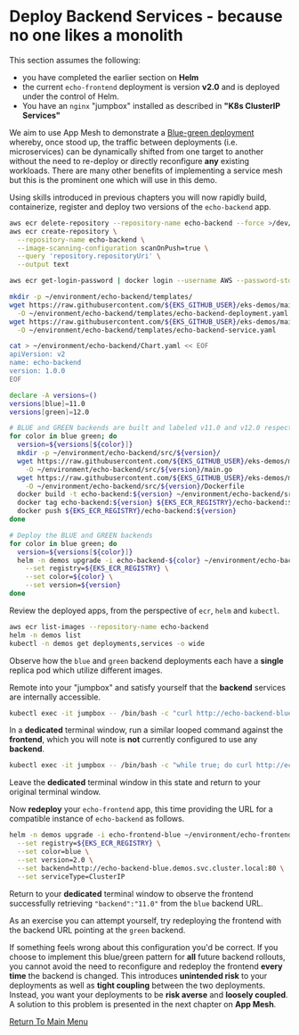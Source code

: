 # Deploy Backend Services - because no one likes a monolith

This section assumes the following:
- you have completed the earlier section on **Helm**
- the current `echo-frontend` deployment is version **v2.0** and is deployed under the control of Helm.
- You have an `nginx` "jumpbox" installed as described in **"K8s ClusterIP Services"**

We aim to use App Mesh to demonstrate a [Blue-green deployment](https://en.wikipedia.org/wiki/Blue-green_deployment) whereby, once stood up, the traffic between deployments (i.e. microservices) can be dynamically shifted from one target to another without the need to re-deploy or directly reconfigure **any** existing workloads.
There are many other benefits of implementing a service mesh but this is the prominent one which will use in this demo.

Using skills introduced in previous chapters you will now rapidly build, containerize, register and deploy two versions of the `echo-backend` app.
```bash
aws ecr delete-repository --repository-name echo-backend --force >/dev/null 2>&1
aws ecr create-repository \
  --repository-name echo-backend \
  --image-scanning-configuration scanOnPush=true \
  --query 'repository.repositoryUri' \
  --output text

aws ecr get-login-password | docker login --username AWS --password-stdin ${EKS_ECR_REGISTRY}

mkdir -p ~/environment/echo-backend/templates/
wget https://raw.githubusercontent.com/${EKS_GITHUB_USER}/eks-demos/main/echo-backend/templates/echo-backend-deployment.yaml \
  -O ~/environment/echo-backend/templates/echo-backend-deployment.yaml
wget https://raw.githubusercontent.com/${EKS_GITHUB_USER}/eks-demos/main/echo-backend/templates/echo-backend-service.yaml \
  -O ~/environment/echo-backend/templates/echo-backend-service.yaml

cat > ~/environment/echo-backend/Chart.yaml << EOF
apiVersion: v2
name: echo-backend
version: 1.0.0
EOF

declare -A versions=()
versions[blue]=11.0
versions[green]=12.0

# BLUE and GREEN backends are built and labeled v11.0 and v12.0 respectively
for color in blue green; do
  version=${versions[${color}]}
  mkdir -p ~/environment/echo-backend/src/${version}/
  wget https://raw.githubusercontent.com/${EKS_GITHUB_USER}/eks-demos/main/echo-backend/src/${version}/main.go \
    -O ~/environment/echo-backend/src/${version}/main.go
  wget https://raw.githubusercontent.com/${EKS_GITHUB_USER}/eks-demos/main/echo-backend/src/${version}/Dockerfile \
    -O ~/environment/echo-backend/src/${version}/Dockerfile
  docker build -t echo-backend:${version} ~/environment/echo-backend/src/${version}/
  docker tag echo-backend:${version} ${EKS_ECR_REGISTRY}/echo-backend:${version}
  docker push ${EKS_ECR_REGISTRY}/echo-backend:${version}
done

# Deploy the BLUE and GREEN backends
for color in blue green; do
  version=${versions[${color}]}
  helm -n demos upgrade -i echo-backend-${color} ~/environment/echo-backend/ \
    --set registry=${EKS_ECR_REGISTRY} \
    --set color=${color} \
    --set version=${version}
done
```

Review the deployed apps, from the perspective of `ecr`, `helm` and `kubectl`.
```bash
aws ecr list-images --repository-name echo-backend
helm -n demos list
kubectl -n demos get deployments,services -o wide
```

Observe how the `blue` and `green` backend deployments each have a **single** replica pod which utilize different images.

Remote into your "jumpbox" and satisfy yourself that the **backend** services are internally accessible.
```bash
kubectl exec -it jumpbox -- /bin/bash -c "curl http://echo-backend-blue.demos.svc.cluster.local:80; curl http://echo-backend-green.demos.svc.cluster.local:80"
```

In a **dedicated** terminal window, run a similar looped command against the **frontend**, which you will note is **not** currently configured to use any **backend**.
```bash
kubectl exec -it jumpbox -- /bin/bash -c "while true; do curl http://echo-frontend-blue.demos.svc.cluster.local:80; sleep 0.25; done"
```

Leave the **dedicated** terminal window in this state and return to your original terminal window.

Now **redeploy** your `echo-frontend` app, this time providing the URL for a compatible instance of `echo-backend` as follows.
```bash
helm -n demos upgrade -i echo-frontend-blue ~/environment/echo-frontend/ \
  --set registry=${EKS_ECR_REGISTRY} \
  --set color=blue \
  --set version=2.0 \
  --set backend=http://echo-backend-blue.demos.svc.cluster.local:80 \
  --set serviceType=ClusterIP
```

Return to your **dedicated** terminal window to observe the frontend successfully retrieving `"backend":"11.0"` from the `blue` backend URL.

As an exercise you can attempt yourself, try redeploying the frontend with the backend URL pointing at the `green` backend.

If something feels wrong about this configuration you'd be correct.
If you choose to implement this blue/green pattern for **all** future backend rollouts, you cannot avoid the need to reconfigure and redeploy the frontend **every time** the backend is changed.
This introduces **unintended risk** to your deployments as well as **tight coupling** between the two deployments.
Instead, you want your deployments to be **risk averse** and **loosely coupled**.
A solution to this problem is presented in the next chapter on **App Mesh**.

[Return To Main Menu](/README.md)
